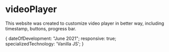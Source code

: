# videoPlayer

This website was created to customize video player in better way, including timestamp, buttons, progress bar. 

{ dateOfDevelopment: "June 2021"; responsive: true; specializedTechnology: 'Vanilla JS'; }
